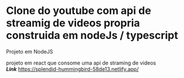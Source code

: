 # Clone do youtube com api de streamig de videos propria construida em nodeJs / typescript

Projeto em NodeJS

 projeto em react que consome uma api de straming de videos<br />
***Link*** https://splendid-hummingbird-58de13.netlify.app/
